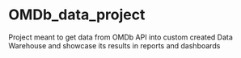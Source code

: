 # OMDb_data_project
Project meant to get data from OMDb API into custom created Data Warehouse and showcase its results in reports and dashboards
